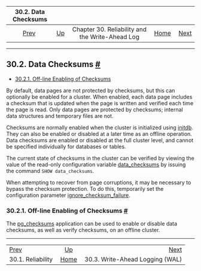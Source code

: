 <!--?xml version="1.0" encoding="UTF-8" standalone="no"?-->

|                30.2. Data Checksums               |                                                                  |                                                 |                                                       |                                                           |
| :-----------------------------------------------: | :--------------------------------------------------------------- | :---------------------------------------------: | ----------------------------------------------------: | --------------------------------------------------------: |
| [Prev](wal-reliability.html "30.1. Reliability")  | [Up](wal.html "Chapter 30. Reliability and the Write-Ahead Log") | Chapter 30. Reliability and the Write-Ahead Log | [Home](index.html "PostgreSQL 17devel Documentation") |  [Next](wal-intro.html "30.3. Write-Ahead Logging (WAL)") |

***

## 30.2. Data Checksums [#](#CHECKSUMS)

*   [30.2.1. Off-line Enabling of Checksums](checksums.html#CHECKSUMS-OFFLINE-ENABLE-DISABLE)



By default, data pages are not protected by checksums, but this can optionally be enabled for a cluster. When enabled, each data page includes a checksum that is updated when the page is written and verified each time the page is read. Only data pages are protected by checksums; internal data structures and temporary files are not.

Checksums are normally enabled when the cluster is initialized using [initdb](app-initdb.html#APP-INITDB-DATA-CHECKSUMS). They can also be enabled or disabled at a later time as an offline operation. Data checksums are enabled or disabled at the full cluster level, and cannot be specified individually for databases or tables.

The current state of checksums in the cluster can be verified by viewing the value of the read-only configuration variable [data\_checksums](runtime-config-preset.html#GUC-DATA-CHECKSUMS) by issuing the command `SHOW data_checksums`.

When attempting to recover from page corruptions, it may be necessary to bypass the checksum protection. To do this, temporarily set the configuration parameter [ignore\_checksum\_failure](runtime-config-developer.html#GUC-IGNORE-CHECKSUM-FAILURE).

### 30.2.1. Off-line Enabling of Checksums [#](#CHECKSUMS-OFFLINE-ENABLE-DISABLE)

The [pg\_checksums](app-pgchecksums.html "pg_checksums") application can be used to enable or disable data checksums, as well as verify checksums, on an offline cluster.

***

|                                                   |                                                                  |                                                           |
| :------------------------------------------------ | :--------------------------------------------------------------: | --------------------------------------------------------: |
| [Prev](wal-reliability.html "30.1. Reliability")  | [Up](wal.html "Chapter 30. Reliability and the Write-Ahead Log") |  [Next](wal-intro.html "30.3. Write-Ahead Logging (WAL)") |
| 30.1. Reliability                                 |       [Home](index.html "PostgreSQL 17devel Documentation")      |                           30.3. Write-Ahead Logging (WAL) |
